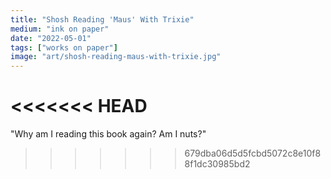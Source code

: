 ```yaml
---
title: "Shosh Reading 'Maus' With Trixie"
medium: "ink on paper"
date: "2022-05-01"
tags: ["works on paper"]
image: "art/shosh-reading-maus-with-trixie.jpg"
---
```

<<<<<<< HEAD
=======
"Why am I reading this book again? Am I nuts?"
>>>>>>> 679dba06d5d5fcbd5072c8e10f88f1dc30985bd2
